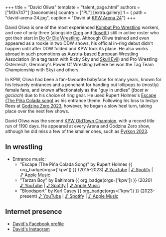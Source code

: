 +++
title = "David Oliwa"
template = "talent_page.html"
authors = ["M3n747"]
[taxonomies]
country = ["PL"]
[extra.gallery]
1 = { path = "david-arena-24.jpg", caption = "David at [KPW Arena 24](@/e/kpw/2024-02-16-kpw-arena-24-zagrozenie-lawinowe.md)"}
+++

David Oliwa is one of the most experienced [Kombat Pro Wrestling](@/o/kpw.md) workers, and one of only three (alongside [Greg](@/w/greg.md) and [Rosetti](@/w/rosetti.md)) still in active roster who got their start in [Do Or Die Wrestling](@/o/ddw.md).
Although Oliwa trained and even appeared as a rookie in two DDW shows, his official in-ring debut didn't happen until after DDW folded and KPW took its place.
He also works abroad in such promotions as Austria-based European Wrestling Association (in a tag team with Ricky Sky and [Skull Evil](@/w/skull-evil.md)) and Pro Wrestling Österreich, Germany's Power Of Wrestling (where he won the Tag Team Championship with Sky) and others.

In KPW, Oliwa had been a fan-favourite babyface for many years, known for his leisurely entrances and a penchant for handing out lollipops to (mostly) female fans, and known affectionately as the "guy in undies" (_facet w gaciach_) due to his choice of ring gear. He used Rupert Holmes's [Escape (The Piña Colada song)](https://www.youtube.com/watch?v=zROIlspgOjM) as his entrance theme.
Following his loss to Iestyn Rees at [Godzina Zero 2023](@/e/kpw/2023-08-18-kpw-godzina-zero-2023.md), however, he began a slow heel turn, taking place over the next few shows.

David Oliwa was the second [KPW OldTown Champion](@/c/kpw-old-town-championship.md), with a record title run of 1190 days. He appeared at every Arena and Godzina Zero show, although he did miss a few of the smaller ones, such as [Pyrkon 2023](@/e/kpw/2023-06-17-kpw-pyrkon-2023.md).

## In wrestling

* Entrance music:
  - "Escape (The Piña Colada Song)" by Rupert Holmes {{ org_badge(orgs=['kpw']) }} (2015-2023)
 [♪&nbsp;YouTube](https://www.youtube.com/watch?v=FXG_I_tf_i4) | 
 [♪&nbsp;Spotify](https://open.spotify.com/track/5IMtdHjJ1OtkxbGe4zfUxQ) | 
 [♪&nbsp;Apple Music](https://music.apple.com/pl/album/escape-the-pina-colada-song/1443846037?i=1443846163)
  - "Tarzan Boy" by Baltimora {{ org_badge(orgs=['kpw']) }} (2020)
 [♪&nbsp;YouTube](https://www.youtube.com/watch?v=--6CdAypJsQ) | 
 [♪&nbsp;Spotify](https://open.spotify.com/track/273uCXd7NPrInaiNqtkOrA) | 
 [♪&nbsp;Apple Music](https://music.apple.com/us/album/tarzan-boy/713600677?i=713600780)
  - "Bloodsport" by Karl Casey {{ org_badge(orgs=['kpw']) }} (2023-present)
 [♪&nbsp;YouTube](https://www.youtube.com/watch?v=dP4GoeO5El8) | 
 [♪&nbsp;Spotify](https://open.spotify.com/track/2VvDAaS9MCN7WWwnG3N9JD) | 
 [♪&nbsp;Apple Music](https://music.apple.com/us/album/bloodsport/1657524342?i=1657524748)

## Internet presence

* [David's Facebook profile](https://www.facebook.com/FFDavidOliwa/)
* [David's Instagram](https://www.instagram.com/david_oliwa_wrestler/)
